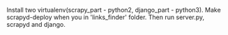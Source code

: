 Install two virtualenv(scrapy_part - python2, django_part - python3).
Make scrapyd-deploy when you in 'links_finder' folder.
Then run server.py, scrapyd and django.
